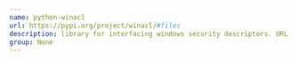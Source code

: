 ```yaml
---
name: python-winacl
url: https://pypi.org/project/winacl/#files
description: library for interfacing windows security descriptors. URL : https://pypi.org/project/winacl/#files Groups : None
group: None
---
```

